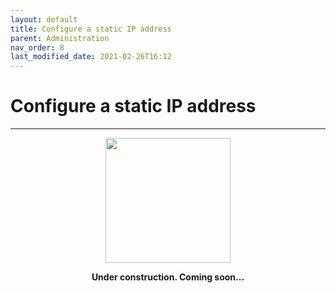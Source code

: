 ```yaml
---
layout: default
title: Configure a static IP address
parent: Administration
nav_order: 8
last_modified_date: 2021-02-26T16:12
---
```


# Configure a static IP address

---

<div style="display: flex; flex-direction: column; align-items: center;">
    <img src="{{site.baseurl}}/assets/images/under-construction.png" style="width: 200px;">
    <p style="font-weight: bold;">Under construction. Coming soon...</p>
</div>